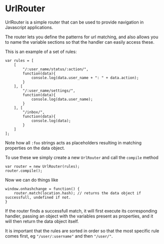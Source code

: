 UrlRouter
=========

UrlRouter is a simple router that can be used to provide navigation in Javascript applications.

The router lets you define the patterns for url matching, and also allows you to name the variable sections so that the handler can easily access these.

This is an example of a set of rules:

    var rules = [
        [
            "/:user_name/status/:action/", 
            function(data){
                console.log(data.user_name + ": " + data.action);
        	}
        ], [
            "/:user_name/settings/", 
            function(data){
	            console.log(data.user_name);
	        }
        ], [
        	"/inbox/", 
        	function(data){
	            console.log(data);
	        }
        ]
    ];

Note how all `:foo` strings acts as placeholders resulting in matching properties on the data object. 
		
To use these we simply create a new `UrlRouter` and call the `compile` method

    var router = new UrlRouter(rules);
    router.compile();
    
Now we can do things like

    window.onhashchange = function() {
    	router.match(location.hash); // returns the data object if successfull, undefined if not.
    }
    
If the router finds a successfull match, it will first execute its corresponding handler, 
passing an object with the variables present as properties, and it will then return the data object itself.

It is important that the rules are sorted in order so that the most specific rule comes first, eg `"/user/:username"` and then `"/user/"`.